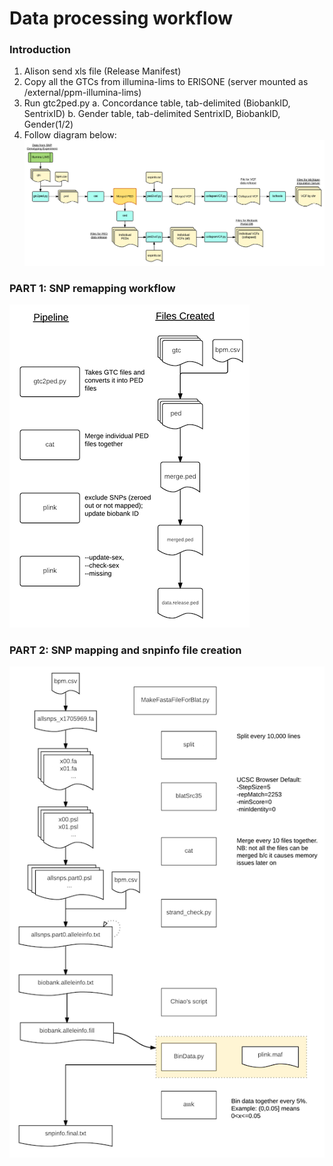 Data processing workflow
=======
### Introduction
1. Alison send xls file (Release Manifest)
2. Copy all the GTCs from illumina-lims to ERISONE (server mounted as /external/ppm-illumina-lims)
3. Run gtc2ped.py
   a. Concordance table, tab-delimited (BiobankID, SentrixID)
   b. Gender table, tab-delimited SentrixID, BiobankID, Gender(1/2)
1. Follow diagram below:
![Diagram of data processing workflow](img/data_processing_workflow.png)

### PART 1: SNP remapping workflow
![PED file workflow](img/ped_file_generation_workflow.png)


### PART 2: SNP mapping and snpinfo file creation
![Snpinfo file workflow](img/snpinfo_processing_workflow.png)

